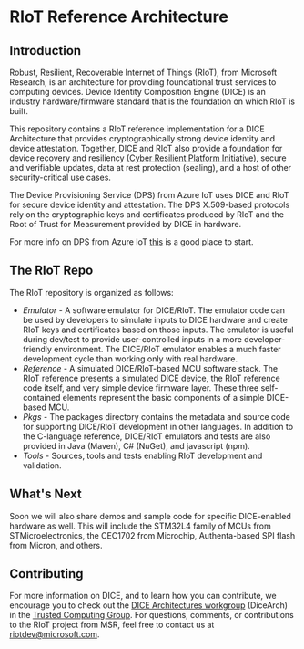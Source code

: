 # RIoT Reference Architecture
## Introduction
Robust, Resilient, Recoverable Internet of Things (RIoT), from Microsoft Research, is an architecture for providing foundational trust services to computing devices. Device Identity Composition Engine (DICE) is an industry hardware/firmware standard that is the foundation on which RIoT is built.

This repository contains a RIoT reference implementation for a DICE Architecture that provides cryptographically strong device identity and device attestation.  Together, DICE and RIoT also provide a foundation for device recovery and resiliency ([Cyber Resilient Platform Initiative](https://aka.ms/cyrep)), secure and verifiable updates, data at rest protection (sealing), and a host of other security-critical use cases.

The Device Provisioning Service (DPS) from Azure IoT uses DICE and RIoT for secure device identity and attestation.  The DPS X.509-based protocols rely on the cryptographic keys and certificates produced by RIoT and the Root of Trust for Measurement provided by DICE in hardware.

For more info on DPS from Azure IoT [this](https://docs.microsoft.com/en-us/azure/iot-dps/) is a good place to start.

## The RIoT Repo
The RIoT repository is organized as follows:
 * _Emulator_ -  A software emulator for DICE/RIoT.  The emulator code can be used by developers to simulate inputs to DICE hardware and create RIoT keys and certificates based on those inputs.  The emulator is useful during dev/test to provide user-controlled inputs in a more developer-friendly environment.  The DICE/RIoT emulator enables a much faster development cycle than working only with real hardware. 
 * _Reference_ - A simulated DICE/RIoT-based MCU software stack.  The RIoT reference presents a simulated DICE device, the RIoT reference code itself, and very simple device firmware layer.  These three self-contained elements represent the basic components of a simple DICE-based MCU.  
 * _Pkgs_ - The packages directory contains the metadata and source code for supporting DICE/RIoT development in other languages.  In addition to the C-language reference, DICE/RIoT emulators and tests are also provided in Java (Maven), C# (NuGet), and javascript (npm).
 * _Tools_ - Sources, tools and tests enabling RIoT development and validation.

## What's Next
Soon we will also share demos and sample code for specific DICE-enabled hardware as well.  This will include the STM32L4 family of MCUs from STMicroelectronics, the CEC1702 from Microchip, Authenta-based SPI flash from Micron, and others.

## Contributing
For more information on DICE, and to learn how you can contribute, we encourage you to check out the [DICE Architectures workgroup](https://trustedcomputinggroup.org/work-groups/dice-architectures/) (DiceArch) in the [Trusted Computing Group](https://trustedcomputinggroup.org/).  For questions, comments, or contributions to the RIoT project from MSR, feel free to contact us at riotdev@microsoft.com.

  


